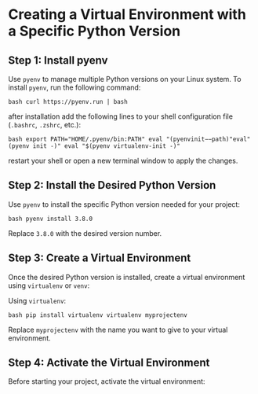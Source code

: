 # Creating a Virtual Environment with a Specific Python Version

## Step 1: Install pyenv

Use `pyenv` to manage multiple Python versions on your Linux system. To install `pyenv`, run the following command:

`bash curl https://pyenv.run | bash` 



after installation add the following lines to your shell configuration file (`.bashrc`, `.zshrc`, etc.):

` bash export PATH="HOME/.pyenv/bin:PATH" eval "(pyenvinit−−path)"eval"(pyenv init -)" eval "$(pyenv virtualenv-init -)" ` 


restart your shell or open a new terminal window to apply the changes.

## Step 2: Install the Desired Python Version

Use `pyenv` to install the specific Python version needed for your project:

` bash pyenv install 3.8.0 ` 

Replace `3.8.0` with the desired version number.

## Step 3: Create a Virtual Environment

Once the desired Python version is installed, create a virtual environment using `virtualenv` or `venv`:

Using `virtualenv`:

` bash pip install virtualenv virtualenv myprojectenv ` 

Replace `myprojectenv` with the name you want to give to your virtual environment.

## Step 4: Activate the Virtual Environment

Before starting your project, activate the virtual environment:
